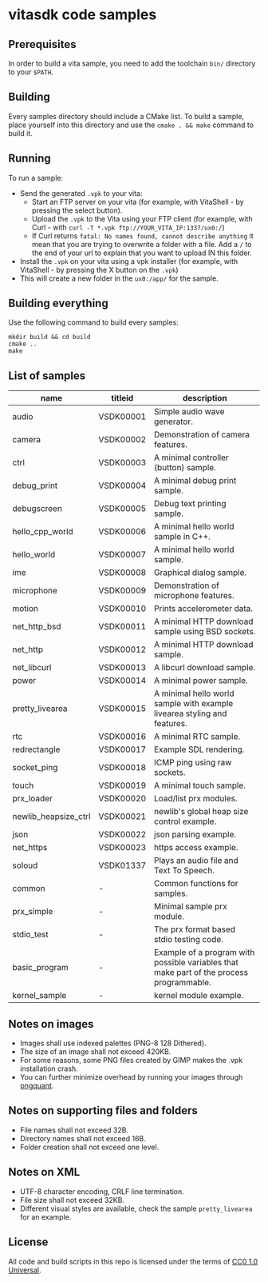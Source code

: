 # vitasdk code samples

## Prerequisites

In order to build a vita sample, you need to add the toolchain `bin/` directory to your `$PATH`.

## Building

Every samples directory should include a CMake list.
To build a sample, place yourself into this directory and use the `cmake . && make` command to build it.

## Running

To run a sample:
- Send the generated `.vpk` to your vita:
	- Start an FTP server on your vita (for example, with VitaShell - by pressing the select button).
	- Upload the `.vpk` to the Vita using your FTP client (for example, with Curl - with `curl -T *.vpk ftp://YOUR_VITA_IP:1337/ux0:/`)
	- If Curl returns `fatal: No names found, cannot describe anything` it mean that you are trying to overwrite a folder with a file. Add a `/` to the end of your url to explain that you want to upload IN this folder.
- Install the `.vpk` on your vita using a vpk installer (for example, with VitaShell - by pressing the X button on the `.vpk`)
- This will create a new folder in the `ux0:/app/` for the sample.

## Building everything

Use the following command to build every samples:

```
mkdir build && cd build
cmake ..
make
```

## List of samples

|name|titleid|description|
|-----|-----|-----|
|audio|VSDK00001|Simple audio wave generator.|
|camera|VSDK00002|Demonstration of camera features.|
|ctrl|VSDK00003|A minimal controller (button) sample.|
|debug_print|VSDK00004|A minimal debug print sample.|
|debugscreen|VSDK00005|Debug text printing sample.|
|hello_cpp_world|VSDK00006|A minimal hello world sample in C++.|
|hello_world|VSDK00007|A minimal hello world sample.|
|ime|VSDK00008|Graphical dialog sample.|
|microphone|VSDK00009|Demonstration of microphone features.|
|motion|VSDK00010|Prints accelerometer data.|
|net_http_bsd|VSDK00011|A minimal HTTP download sample using BSD sockets.|
|net_http|VSDK00012|A minimal HTTP download sample.|
|net_libcurl|VSDK00013|A libcurl download sample.|
|power|VSDK00014|A minimal power sample.|
|pretty_livearea|VSDK00015|A minimal hello world sample with example livearea styling and features.|
|rtc|VSDK00016|A minimal RTC sample.|
|redrectangle|VSDK00017|Example SDL rendering.|
|socket_ping|VSDK00018|ICMP ping using raw sockets.|
|touch|VSDK00019|A minimal touch sample.|
|prx_loader|VSDK00020|Load/list prx modules.|
|newlib_heapsize_ctrl|VSDK00021|newlib's global heap size control example.|
|json|VSDK00022|json parsing example.|
|net_https|VSDK00023|https access example.|
|soloud|VSDK01337|Plays an audio file and Text To Speech.|
|common|-|Common functions for samples.|
|prx_simple|-|Minimal sample prx module.|
|stdio_test|-|The prx format based stdio testing code.|
|basic_program|-|Example of a program with possible variables that make part of the process programmable.|
|kernel_sample|-|kernel module example.|

## Notes on images
- Images shall use indexed palettes (PNG-8 128 Dithered).
- The size of an image shall not exceed 420KB.
- For some reasons, some PNG files created by GIMP makes the .vpk installation crash.
- You can further minimize overhead by running your images through [pngquant](https://pngquant.org/).

## Notes on supporting files and folders
- File names shall not exceed 32B.
- Directory names shall not exceed 16B.
- Folder creation shall not exceed one level.

## Notes on XML
- UTF-8 character encoding, CRLF line termination.
- File size shall not exceed 32KB.
- Different visual styles are available, check the sample `pretty_livearea` for an example.

## License

All code and build scripts in this repo is licensed under the terms of [CC0 1.0 Universal](https://creativecommons.org/publicdomain/zero/1.0/).
